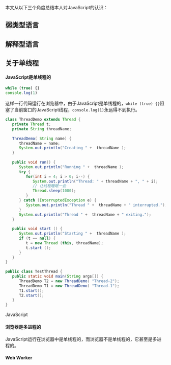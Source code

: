 本文从以下三个角度总结本人对JavaScript的认识：
## 弱类型语言
## 解释型语言

## 关于单线程
#### JavaScript是单线程的
```js
while (true) {}
console.log(1)
```
这样一行代码运行在浏览器中，由于JavaScript是单线程的，`while (true) {}`阻塞了当前窗口的JavaScript线程，`console.log(1)`永远得不到执行。

```java
class ThreadDemo extends Thread {
   private Thread t;
   private String threadName;
   
   ThreadDemo( String name) {
      threadName = name;
      System.out.println("Creating " +  threadName );
   }
   
   public void run() {
      System.out.println("Running " +  threadName );
      try {
         for(int i = 4; i > 0; i--) {
            System.out.println("Thread: " + threadName + ", " + i);
            // 让线程睡眠一会
            Thread.sleep(1000);
         }
      } catch (InterruptedException e) {
         System.out.println("Thread " +  threadName + " interrupted.");
      }
      System.out.println("Thread " +  threadName + " exiting.");
   }
   
   public void start () {
      System.out.println("Starting " +  threadName );
      if (t == null) {
         t = new Thread (this, threadName);
         t.start ();
      }
   }
}
 
public class TestThread {
   public static void main(String args[]) {
      ThreadDemo T2 = new ThreadDemo( "Thread-2");
      ThreadDemo T1 = new ThreadDemo( "Thread-1");
      T1.start();
      T2.start();
   }   
}
```
JavaScript

#### 浏览器是多进程的
JavaScript运行在浏览器中是单线程的，而浏览器不是单线程的，它甚至是多进程的。

#### Web Worker